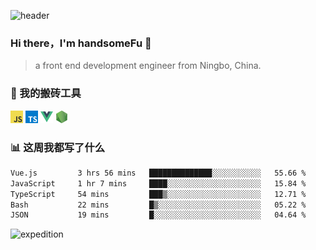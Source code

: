 ![header](https://raw.githubusercontent.com/fzq1998/fzq1998/master/header.png)

### Hi there，I'm handsomeFu 👋

> a front end development engineer from Ningbo, China.

### 🔧 我的搬砖工具
<code><img height="20" src="https://raw.githubusercontent.com/github/explore/80688e429a7d4ef2fca1e82350fe8e3517d3494d/topics/javascript/javascript.png" alt="javascript"></code>
<code><img height="20" src="https://raw.githubusercontent.com/github/explore/80688e429a7d4ef2fca1e82350fe8e3517d3494d/topics/typescript/typescript.png" alt="typescript"></code>
<code><img height="20" src="https://raw.githubusercontent.com/github/explore/80688e429a7d4ef2fca1e82350fe8e3517d3494d/topics/vue/vue.png" alt="vue"></code>
<code><img height="20" src="https://raw.githubusercontent.com/github/explore/80688e429a7d4ef2fca1e82350fe8e3517d3494d/topics/nodejs/nodejs.png" alt="nodejs"></code>



### 📊 这周我都写了什么
<!--START_SECTION:waka-->

```txt
Vue.js         3 hrs 56 mins   ██████████████░░░░░░░░░░░   55.66 %
JavaScript     1 hr 7 mins     ████░░░░░░░░░░░░░░░░░░░░░   15.84 %
TypeScript     54 mins         ███▒░░░░░░░░░░░░░░░░░░░░░   12.71 %
Bash           22 mins         █▒░░░░░░░░░░░░░░░░░░░░░░░   05.22 %
JSON           19 mins         █░░░░░░░░░░░░░░░░░░░░░░░░   04.64 %
```

<!--END_SECTION:waka-->


![expedition](https://raw.githubusercontent.com/fzq1998/fzq1998/master/expedition.gif)

